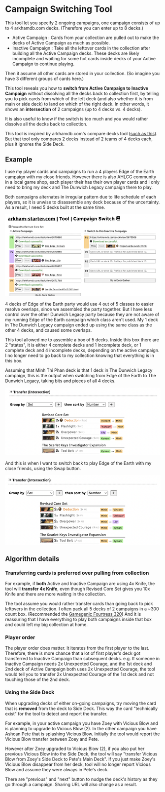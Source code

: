 # Campaign Switching Tool

This tool let you specify 2 ongoing campaigns, one campaign consists of up to 4 arkhamdb.com decks. (Therefore you can enter up to 8 decks.)

- Active Campaign : Cards from your collection are pulled out to make the decks of Active Campaign as much as possible.
- Inactive Campaign : Take all the leftover cards in the collection after building all the Active Campaign decks. These decks are likely incomplete and waiting for some hot cards inside decks of your Active Campaign to continue playing.

Then it assume all other cards are stored in your collection. (So imagine you have 3 different groups of cards here.)

This tool reveals you how to **switch from Active Campaign to Inactive Campaign** without dissolving all the decks back to collection first, by telling you to pick cards from which of the left deck (and also whether it is from main or side deck) to land on which of the right deck. In other words, it shows an **intersection** of 2 campaigns (up to 4 decks vs. 4 decks).

It is also useful to know if the switch is too much and you would rather dissolve all the decks back to collection.

This tool is inspired by arkhamdb.com's compare decks tool ([such as this](https://arkhamdb.com/deck/compare/2533514/2091839)). But that tool only compares 2 decks instead of 2 teams of 4 decks each, plus it ignores the Side Deck.

## Example

I use my player cards and campaigns to run a 4 players Edge of the Earth campaign with my close friends. However there is also AHLCG community in a local game shop, each player their has their own player cards and I only need to bring my deck and The Dunwich Legacy campaign there to play.

Both campaigns alternates in irregular pattern due to life schedule of each players, so it is unwise to disassemble any deck because of the uncertainty. As a result, I need 5 decks built at the same time.

![Example](../../../static/image/documentation/tool/switch/switch-1.png)

4 decks of Edge of the Earth party would use 4 out of 5 classes to easier resolve overlaps, since we assembled the party together. But I have less control over the other Dunwich Legacy party because they are not aware of my running Edge of the Earth campaign which class aren't used. My 1 deck in The Dunwich Legacy campaign ended up using the same class as the other 4 decks, and caused some overlaps.

This tool allowed me to assemble a box of 5 decks. Inside this box there are 2 "states", it is either 4 complete decks and 1 incomplete deck, or 1 complete deck and 4 incomplete decks, depending on the active campaign. I no longer need to go back to my collection knowing that everything is in this box.

Assuming that Minh Thi Phan deck is that 1 deck in The Dunwich Legacy campaign, this is the output when switching from Edge of the Earth to The Dunwich Legacy, taking bits and pieces of all 4 decks.

![Example](../../../static/image/documentation/tool/switch/switch-2.png)

And this is when I want to switch back to play Edge of the Earth with my close friends, using the Swap button.

![Example](../../../static/image/documentation/tool/switch/switch-3.png)

## Algorithm details

### Transferring cards is preferred over pulling from collection

For example, if **both** Active and Inactive Campaign are using 4x Knife, the tool will **transfer 4x Knife**, even though Revised Core Set gives you 10x Knife and there are more waiting in the collection.

The tool assume you would rather transfer cards than going back to pick leftovers in the collection. I often pack all 5 decks of 2 campaigns in a ~300 count box. (Recommended the [Gamegenic Fourtress 320](https://www.gamegenic.com/product/fourtress-320/)) And it is reassuring that I have everything to play both campaigns inside that box and could left my big collection at home.

### Player order

The player order does matter. It iterates from the first player to the last. Therefore, there is more chance that a lot of first player's deck got transferred to Inactive Campaign than subsequent decks. e.g. If someone in Inactive Campaign needs 2x Unexpected Courage, and the 1st deck and 2nd deck of Active Campaign both uses 2x Unexpected Courage, the tool would tell you to transfer 2x Unexpected Courage of the 1st deck and not touching those of the 2nd deck.

### Using the Side Deck

When upgrading decks of either on-going campaigns, try moving the card that is **removed** from the deck to Side Deck. This way the card "technically exist" for the tool to detect and report the transfer.

For example, in your active campaign you have Zoey with Vicious Blow and is planning to upgrade to Vicious Blow (2). In the other campaign you have Ashcan Pete that is splashing Vicious Blow. Initially the tool would report the Vicious Blow transfer between Zoey and Pete.

However after Zoey upgraded to Vicious Blow (2), if you also put her previous Vicious Blow into the Side Deck, the tool will say "transfer Vicious Blow from Zoey's Side Deck to Pete's Main Deck". If you just make Zoey's Vicious Blow disappear from her deck, tool will no longer report Vicious Blow and assume they were always in Pete's deck.

There are "previous" and "next" button to nudge the deck's history as they go through a campaign. Sharing URL will also change as a result.